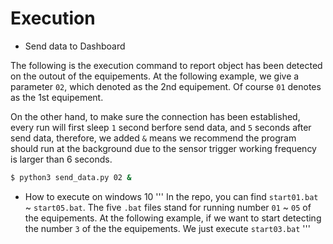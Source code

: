 
# Execution

* Send data to Dashboard

The following is the execution command to report object has been detected on the outout of the equipements. At the following example, we give a parameter `02`, which denoted as the 2nd equipement. Of course `01` denotes as the 1st equipement.

On the other hand, to make sure the connection has been established, every run will first sleep `1` second berfore send data, and `5` seconds after send data, therefore, we added `&` means we recommend the program should run at the background due to the sensor trigger working frequency is larger than 6 seconds.

```sh
$ python3 send_data.py 02 &

```
* How to execute on windows 10
'''
In the repo, you can find `start01.bat`  ~  `start05.bat`. 
The five `.bat` files stand for running number `01`  ~  `05` of the equipements.
At the following example, if we want to start detecting the number `3` of the the equipements.
We just execute `start03.bat`
'''
